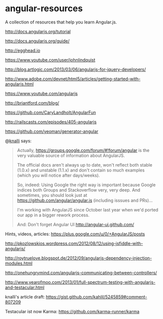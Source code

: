 angular-resources
=================

A collection of resources that help you learn Angular.js.

http://docs.angularjs.org/tutorial

http://docs.angularjs.org/guide/

http://egghead.io

https://www.youtube.com/user/johnlindquist

http://blog.artlogic.com/2013/03/06/angularjs-for-jquery-developers/

http://www.adobe.com/devnet/html5/articles/getting-started-with-angularjs.html

https://www.youtube.com/angularjs

http://briantford.com/blog/

https://github.com/CaryLandholt/AngularFun

http://railscasts.com/episodes/405-angularjs

https://github.com/yeoman/generator-angular

@[knalli](http://github.com/knalli) says:

> Actually, https://groups.google.com/forum/#!forum/angular is the very valuable source of information about AngularJS.
>
> The official docs aren't always up to date, won't reflect both stable (1.0.x) and unstable (1.1.x) and don't contain so much examples (which you will notice after days/weeks).
>
> So, indeed: Using Google the right way is important because Google indices both Groups and Stackoverflow very, very deep. And sometimes, you should look just at https://github.com/angular/angular.js (including isssues and PRs)...
>
> I'm working with AngularJS since October last year when we'd ported our app in a bigger rework process.
>
> And: Don't forget Angular UI http://angular-ui.github.com/

Hints, videos, articles: https://plus.google.com/u/0/+AngularJS/posts

http://pkozlowskios.wordpress.com/2012/08/12/using-jsfiddle-with-angularjs/

http://roytruelove.blogspot.de/2012/09/angularjs-dependency-injection-modules.html

http://onehungrymind.com/angularjs-communicating-between-controllers/

http://www.yearofmoo.com/2013/01/full-spectrum-testing-with-angularjs-and-testacular.html

knalli's article draft: https://gist.github.com/kahlil/5245859#comment-807209

Testacular ist now Karma: https://github.com/karma-runner/karma
